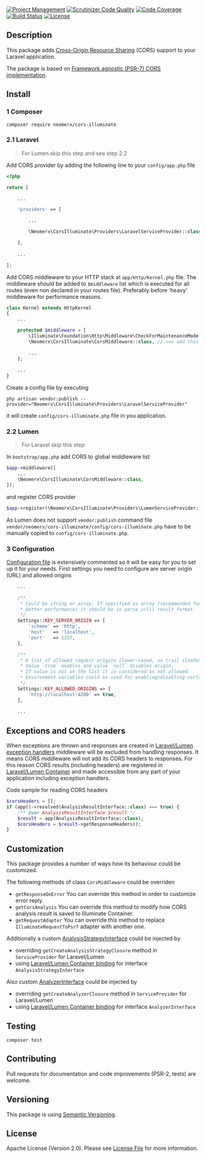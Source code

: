 [![Project Management](https://img.shields.io/badge/project-management-blue.svg)](https://waffle.io/neomerx/cors-illuminate)
[![Scrutinizer Code Quality](https://scrutinizer-ci.com/g/neomerx/cors-illuminate/badges/quality-score.png?b=master)](https://scrutinizer-ci.com/g/neomerx/cors-illuminate/?branch=master)
[![Code Coverage](https://scrutinizer-ci.com/g/neomerx/cors-illuminate/badges/coverage.png?b=master)](https://scrutinizer-ci.com/g/neomerx/cors-illuminate/?branch=master)
[![Build Status](https://travis-ci.org/neomerx/cors-illuminate.svg?branch=master)](https://travis-ci.org/neomerx/cors-illuminate)
[![License](https://img.shields.io/packagist/l/neomerx/cors-illuminate.svg)](https://packagist.org/packages/neomerx/cors-illuminate)

## Description

This package adds [Cross-Origin Resource Sharing](http://www.w3.org/TR/cors/) (CORS) support to your Laravel application.

The package is based on [Framework agnostic (PSR-7) CORS implementation](https://github.com/neomerx/cors-psr7).

## Install

### 1 Composer

```
composer require neomerx/cors-illuminate
```

### 2.1 Laravel

> For Lumen skip this step and see step 2.2

Add CORS provider by adding the following line to your `config/app.php` file
```php
<?php

return [

    ...

    'providers' => [

        ...

        \Neomerx\CorsIlluminate\Providers\LaravelServiceProvider::class,

    ],
    
    ...

];
```

Add CORS middleware to your HTTP stack at `app/Http/Kernel.php` file. The middleware should be added to `$middleware` list which is executed for all routes (even non declared in your routes file). Preferably before 'heavy' middleware for performance reasons.

```php
class Kernel extends HttpKernel
{
    ...

    protected $middleware = [
        \Illuminate\Foundation\Http\Middleware\CheckForMaintenanceMode::class,
        \Neomerx\CorsIlluminate\CorsMiddleware::class, // <== add this line
        
        ...
    ];
    
    ...
}
```

Create a config file by executing

```
php artisan vendor:publish --provider="Neomerx\CorsIlluminate\Providers\LaravelServiceProvider"
```

it will create `config/cors-illuminate.php` file in you application.

### 2.2 Lumen

> For Laravel skip this step

In `bootstrap/app.php` add CORS to global middleware list

```php
$app->middleware([
    ...
    \Neomerx\CorsIlluminate\CorsMiddleware::class,
]);
```

and register CORS provider

```php
$app->register(\Neomerx\CorsIlluminate\Providers\LumenServiceProvider::class);
```

As Lumen does not support `vendor:publish` command file `vendor/neomerx/cors-illuminate/config/cors-illuminate.php` have to be manually copied to `config/cors-illuminate.php`.

### 3 Configuration

[Configuration file](config/cors-illuminate.php) is extensively commented so it will be easy for you to set up it for your needs. First settings you need to configure are server origin (URL) and allowed origins

```php
    ...
    
    /**
     * Could be string or array. If specified as array (recommended for
     * better performance) it should be in parse_url() result format.
     */
    Settings::KEY_SERVER_ORIGIN => [
        'scheme' => 'http',
        'host'   => 'localhost',
        'port'   => 1337,
    ],

    /**
     * A list of allowed request origins (lower-cased, no trail slashes).
     * Value `true` enables and value `null` disables origin.
     * If value is not on the list it is considered as not allowed.
     * Environment variables could be used for enabling/disabling certain hosts.
     */
    Settings::KEY_ALLOWED_ORIGINS => [
        'http://localhost:4200' => true,
    ],
    
    ...
```

## Exceptions and CORS headers

When exceptions are thrown and responses are created in [Laravel/Lumen exception handlers](http://laravel.com/docs/5.1/errors) middleware will be excluded from handling responses. It means CORS middleware will not add its CORS headers to responses. For this reason CORS results (including headers) are registered in [Laravel/Lumen Container](http://laravel.com/docs/5.1/container) and made accessible from any part of your application including exception handlers.

Code sample for reading CORS headers

```php
$corsHeaders = [];
if (app()->resolved(AnalysisResultInterface::class) === true) {
    /** @var AnalysisResultInterface $result */
    $result = app(AnalysisResultInterface::class);
    $corsHeaders = $result->getResponseHeaders();
}
```

## Customization

This package provides a number of ways how its behaviour could be customized.

The following methods of class `CorsMiddleware` could be overriden
- `getResponseOnError` You can override this method in order to customize error reply.
- `getCorsAnalysis` You can override this method to modify how CORS analysis result is saved to Illuminate Container.
- `getRequestAdapter` You can override this method to replace `IlluminateRequestToPsr7` adapter with another one.

Additionally a custom [AnalysisStrategyInterface](https://github.com/neomerx/cors-psr7/blob/master/src/Contracts/AnalysisStrategyInterface.php) could be injected by
- overriding `getCreateAnalysisStrategyClosure` method in `ServiceProvider` for Laravel/Lumen
- using [Laravel/Lumen Container binding](http://laravel.com/docs/5.1/container) for interface `AnalysisStrategyInterface`

Also custom [AnalyzerInterface](https://github.com/neomerx/cors-psr7/blob/master/src/Contracts/AnalyzerInterface.php) could be injected by
- overriding `getCreateAnalyzerClosure` method in `ServiceProvider` for Laravel/Lumen
- using [Laravel/Lumen Container binding](http://laravel.com/docs/5.1/container) for interface `AnalyzerInterface`

## Testing

```
composer test
```

## Contributing

Pull requests for documentation and code improvements (PSR-2, tests) are welcome.

## Versioning

This package is using [Semantic Versioning](http://semver.org/).

## License

Apache License (Version 2.0). Please see [License File](LICENSE) for more information.
